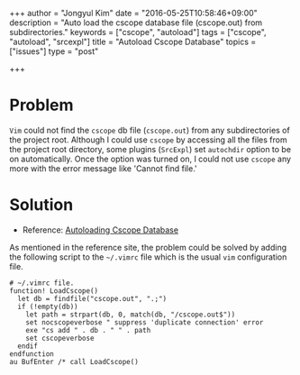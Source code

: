 +++
author = "Jongyul Kim"
date = "2016-05-25T10:58:46+09:00"
description = "Auto load the cscope database file (cscope.out) from subdirectories."
keywords = ["cscope", "autoload"]
tags = ["cscope", "autoload", "srcexpl"]
title = "Autoload Cscope Database"
topics = ["issues"]
type = "post"

+++

# Problem
`Vim` could not find the `cscope` db file (`cscope.out`) from any subdirectories of the project root. Although I could use `cscope` by accessing all the files from the project root directory, some plugins (`SrcExpl`) set `autochdir` option to be on automatically. Once the option was turned on, I could not use `cscope` any more with the error message like 'Cannot find file.'

# Solution
* Reference: [Autoloading Cscope Database](http://vim.wikia.com/wiki/Autoloading_Cscope_Database)

As mentioned in the reference site, the problem could be solved by adding the following script to the `~/.vimrc` file which is the usual `vim` configuration file.

```
# ~/.vimrc file.
function! LoadCscope()
  let db = findfile("cscope.out", ".;")
  if (!empty(db))
    let path = strpart(db, 0, match(db, "/cscope.out$"))
    set nocscopeverbose " suppress 'duplicate connection' error
	exe "cs add " . db . " " . path
	set cscopeverbose
  endif
endfunction
au BufEnter /* call LoadCscope()

```


